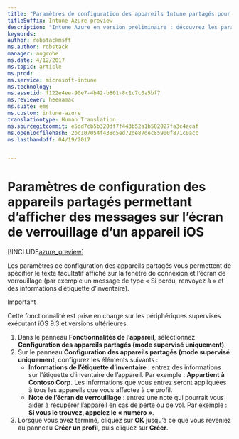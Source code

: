 ```yaml
---
title: "Paramètres de configuration des appareils Intune partagés pour iOS"
titleSuffix: Intune Azure preview
description: "Intune Azure en version préliminaire : découvrez les paramètres Intune que vous pouvez utiliser pour afficher des informations sur l’écran de verrouillage des appareils iOS."
keywords: 
author: robstackmsft
ms.author: robstack
manager: angrobe
ms.date: 4/12/2017
ms.topic: article
ms.prod: 
ms.service: microsoft-intune
ms.technology: 
ms.assetid: f122e4ee-90e7-4b42-b801-8c1c7c0a5bf7
ms.reviewer: heenamac
ms.suite: ems
ms.custom: intune-azure
translationtype: Human Translation
ms.sourcegitcommit: e5dd7cb5b320df7f443b52a1b502027fa3c4acaf
ms.openlocfilehash: 2bc107054f438d5ed72de87dec85900f871c0acc
ms.lasthandoff: 04/19/2017


---
```


# <a name="shared-device-configuration-settings-to-display-messages-on-the-ios-device-lock-screen"></a>Paramètres de configuration des appareils partagés permettant d’afficher des messages sur l’écran de verrouillage d’un appareil iOS

[!INCLUDE[azure_preview](../includes/azure_preview.md)]

Les paramètres de configuration des appareils partagés vous permettent de spécifier le texte facultatif affiché sur la fenêtre de connexion et l’écran de verrouillage (par exemple un message de type « Si perdu, renvoyez à » et des informations d’étiquette d’inventaire). 

>[!IMPORTANT]
> Cette fonctionnalité est prise en charge sur les périphériques supervisés exécutant iOS 9.3 et versions ultérieures.

1. Dans le panneau **Fonctionnalités de l’appareil**, sélectionnez **Configuration des appareils partagés (mode supervisé uniquement)**.
2. Sur le panneau **Configuration des appareils partagés (mode supervisé uniquement**, configurez les éléments suivants :
    - **Informations de l’étiquette d’inventaire** : entrez des informations sur l’étiquette d’inventaire de l’appareil. Par exemple : **Appartient à Contoso Corp**. Les informations que vous entrez seront appliquées à tous les appareils que vous affectez à ce profil.
    - **Note de l’écran de verrouillage** : entrez une note qui pourrait vous aider à récupérer l’appareil en cas de perte ou de vol. Par exemple : **Si vous le trouvez, appelez le « numéro »**.
3. Lorsque vous avez terminé, cliquez sur **OK** jusqu’à ce que vous reveniez au panneau **Créer un profil**, puis cliquez sur **Créer**. 

